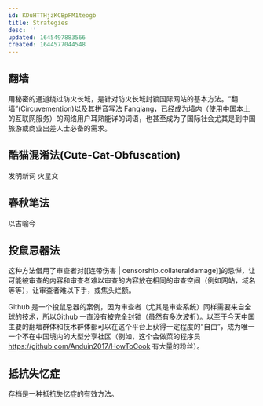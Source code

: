 ```yaml
---
id: KDuHTTHjzKCBpFM1teogb
title: Strategies
desc: ''
updated: 1645497883566
created: 1644577044548
---
```


## 翻墙

用秘密的通道绕过防火长城，是针对防火长城封锁国际网站的基本方法。“翻墙”(Circuvemention)以及其拼音写法 Fanqiang，已经成为墙内（使用中国本土的互联网服务）的网络用户耳熟能详的词语，也甚至成为了国际社会尤其是到中国旅游或商业出差人士必备的需求。

## 酷猫混淆法(Cute-Cat-Obfuscation) 

发明新词
火星文

## 春秋笔法

以古喻今


## 投鼠忌器法

这种方法借用了审查者对[[连带伤害 | censorship.collateraldamage]]的忌惮，让可能被审查的内容和审查者难以审查的内容放在相同的审查空间（例如网站，域名等等），让审查者难以下手，或焦头烂额。

Github 是一个投鼠忌器的案例，因为审查者（尤其是审查系统）同样需要来自全球的技术，所以Github 一直没有被完全封锁（虽然有多次波折）。以至于今天中国主要的翻墙群体和技术群体都可以在这个平台上获得一定程度的“自由”，成为唯一一个不在中国境内的大型分享社区（例如，这个会做菜的程序员 https://github.com/Anduin2017/HowToCook 有大量的粉丝）。

## 抵抗失忆症

存档是一种抵抗失忆症的有效方法。

